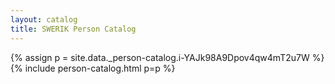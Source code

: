 ```yaml
---
layout: catalog
title: SWERIK Person Catalog
---
```

{% assign p = site.data._person-catalog.i-YAJk98A9Dpov4qw4mT2u7W %}
{% include person-catalog.html p=p %}

